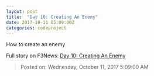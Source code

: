 ```yaml
---
layout: post
title:  "Day 10: Creating An Enemy"
date: 2017-10-11 05:09:00Z
categories: codeproject
---
```


How to create an enemy


Full story on F3News: [Day 10: Creating An Enemy](http://www.f3nws.com/n/bPeZcG)

> Posted on: Wednesday, October 11, 2017 5:09:00 AM
